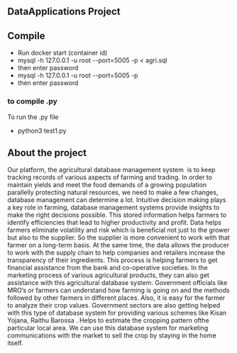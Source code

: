 
## DataApplications Project

## Compile

* Run docker start (container id)
* mysql -h 127.0.0.1 -u root --port=5005 -p < agri.sql
* then enter password
* mysql -h 127.0.0.1 -u root --port=5005 -p
* then enter password

### to compile .py

To run the .py file
* python3 test1.py

## About the project

Our platform,​ the agricultural database management system ​ is to keep tracking records
of various aspects of farming and trading. In order to maintain yields and meet the food
demands of a growing population parallelly protecting natural resources, we need to make
a few changes, database management can determine a lot. Intuitive decision making plays
a key role in farming, database management systems provide insights to make the right
decisions possible. This stored information helps farmers to identify efficiencies that lead to
higher productivity and profit.
Data helps farmers eliminate volatility and risk which is beneficial not just to the grower but
also to the supplier. So the supplier is more convenient to work with that farmer on a
long-term basis. At the same time, the data allows the producer to work with the supply
chain to help companies and retailers increase the transparency of their ingredients. This
process is helping farmers to get financial assistance from the bank and co-operative
societies. In the marketing process of various agricultural products, they can also get
assistance with this agricultural database system. Government officials like MRO’s or
farmers can understand how farming is going on and the methods followed by other
farmers in different places. Also, it is easy for the farmer to analyze their crop values.
Government sectors are also getting helped with this type of database system for providing
various schemes like​ Kisan Yojana, Raithu Barossa​ . Helps to estimate the cropping pattern ofthe particular local area. We can use this database system for marketing communications
with the market to sell the crop by staying in the home itself.

